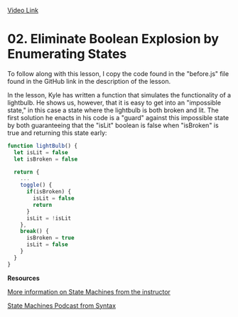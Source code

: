 [Video Link](https://egghead.io/lessons/javascript-eliminate-boolean-explosion-by-enumerating-states)

# 02. Eliminate Boolean Explosion by Enumerating States

To follow along with this lesson, I copy the code found in the "before.js" file found in the GitHub link in the description of the lesson.

In the lesson, Kyle has written a function that simulates the functionality of a lightbulb. He shows us, however, that it is easy to get into an "impossible state,"
in this case a state where the lightbulb is both broken and lit. The first solution he enacts in his code is a "guard" against this impossible state by both guaranteeing
that the "isLit" boolean is false when "isBroken" is true and returning this state early:
```js
function lightBulb() {
  let isLit = false
  let isBroken = false

  return {
    ...
    toggle() {
      if(isBroken) {
        isLit = false
        return
      }
      isLit = !isLit
    },
    break() {
      isBroken = true
      isLit = false
    }
  }
}
```

**Resources**

[More information on State Machines from the instructor](https://kyleshevlin.com/tags/state-machines)

[State Machines Podcast from Syntax](https://syntax.fm/show/206/state-machines-css-and-animations-with-david-k-piano)